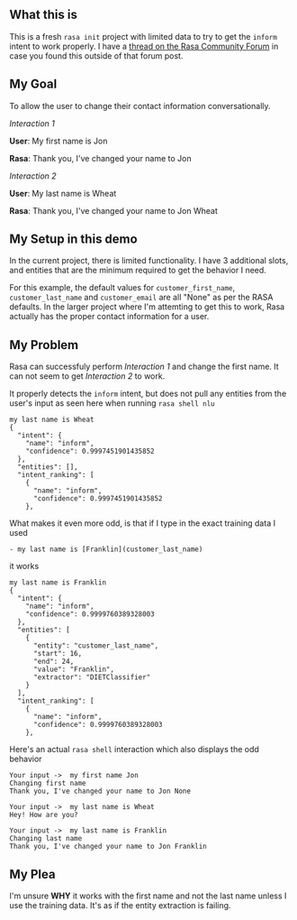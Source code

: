 ## What this is
This is a fresh `rasa init` project with limited data to try to get the `inform` intent to work properly.  I have a [thread on the Rasa Community Forum](https://forum.rasa.com/t/inform-acting-quirky-might-it-be-my-training-data/31127) in case you found this outside of that forum post.

## My Goal

To allow the user to change their contact information conversationally.

*Interaction 1*

**User**: My first name is Jon

**Rasa**: Thank you, I've changed your name to Jon


*Interaction 2*

**User**: My last name is Wheat

**Rasa**: Thank you, I've changed your name to Jon Wheat

## My Setup in this demo

In the current project, there is limited functionality.  I have 3 additional slots, and entities that are the minimum required to get the behavior I need.

For this example, the default values for `customer_first_name`, `customer_last_name` and `customer_email` are all "None" as per the RASA defaults.  In the larger project where I'm attemting to get this to work, Rasa actually has the proper contact information for a user.

## My Problem

Rasa can successfuly perform *Interaction 1* and change the first name.  It can not seem to get *Interaction 2* to work.  

It properly detects the `inform` intent, but does not pull any entities from the user's input as seen here when running `rasa shell nlu`


```
my last name is Wheat
{
  "intent": {
    "name": "inform",
    "confidence": 0.9997451901435852
  },
  "entities": [],
  "intent_ranking": [
    {
      "name": "inform",
      "confidence": 0.9997451901435852
    },
```

What makes it even more odd, is that if I type in the exact training data I used

```
- my last name is [Franklin](customer_last_name)
```

it works

```
my last name is Franklin
{
  "intent": {
    "name": "inform",
    "confidence": 0.9999760389328003
  },
  "entities": [
    {
      "entity": "customer_last_name",
      "start": 16,
      "end": 24,
      "value": "Franklin",
      "extractor": "DIETClassifier"
    }
  ],
  "intent_ranking": [
    {
      "name": "inform",
      "confidence": 0.9999760389328003
    },
```

Here's an actual `rasa shell` interaction which also displays the odd behavior

```
Your input ->  my first name Jon
Changing first name
Thank you, I've changed your name to Jon None

Your input ->  my last name is Wheat
Hey! How are you?

Your input ->  my last name is Franklin
Changing last name
Thank you, I've changed your name to Jon Franklin
```

## My Plea

I'm unsure **WHY** it works with the first name and not the last name unless I use the training data.  It's as if the entity extraction is failing.




